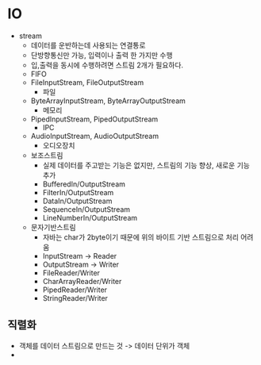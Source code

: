 # IO

- stream
  - 데이터를 운반하는데 사용되는 연결통로
  - 단방향통신만 가능, 입력이나 출력 한 가지만 수행
  - 입,출력을 동시에 수행하려면 스트림 2개가 필요하다.
  - FIFO
  - FileInputStream, FileOutputStream
    - 파일
  - ByteArrayInputStream, ByteArrayOutputStream
    - 메모리
  - PipedInputStream, PipedOutputStream
    - IPC
  - AudioInputStream, AudioOutputStream
    - 오디오장치
  - 보조스트림
    - 실제 데이터를 주고받는 기능은 없지만, 스트림의 기능 향상, 새로운 기능 추가
    - BufferedIn/OutputStream
    - FilterIn/OutputStream
    - DataIn/OutputStream
    - SequenceIn/OutputStream
    - LineNumberIn/OutputStream
  - 문자기반스트림
    - 자바는 char가 2byte이기 때문에 위의 바이트 기반 스트림으로 처리 어려움
    - InputStream -> Reader
    - OutputStream -> Writer
    - FileReader/Writer
    - CharArrayReader/Writer
    - PipedReader/Writer
    - StringReader/Writer

## 직렬화

- 객체를 데이터 스트림으로 만드는 것 -> 데이터 단위가 객체
- 